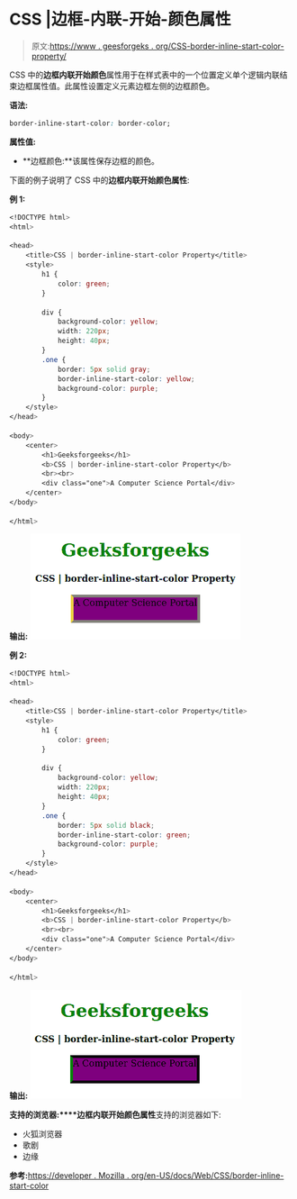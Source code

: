 # CSS |边框-内联-开始-颜色属性

> 原文:[https://www . geesforgeks . org/CSS-border-inline-start-color-property/](https://www.geeksforgeeks.org/css-border-inline-start-color-property/)

CSS 中的**边框内联开始颜色**属性用于在样式表中的一个位置定义单个逻辑内联结束边框属性值。此属性设置定义元素边框左侧的边框颜色。

**语法:**

```css
border-inline-start-color: border-color;
```

**属性值:**

*   **边框颜色:**该属性保存边框的颜色。

下面的例子说明了 CSS 中的**边框内联开始颜色属性**:

**例 1:**

```css
<!DOCTYPE html>
<html>

<head>
    <title>CSS | border-inline-start-color Property</title>
    <style>
        h1 {
            color: green;
        }

        div {
            background-color: yellow;
            width: 220px;
            height: 40px;
        }
        .one {
            border: 5px solid gray;
            border-inline-start-color: yellow;
            background-color: purple;
        }
    </style>
</head>

<body>
    <center>
        <h1>Geeksforgeeks</h1>
        <b>CSS | border-inline-start-color Property</b>
        <br><br>
        <div class="one">A Computer Science Portal</div>
    </center>
</body>

</html>
```

**输出:**
![](img/388a1b55e6935e5cb5b5bae2b3f7695e.png)

**例 2:**

```css
<!DOCTYPE html>
<html>

<head>
    <title>CSS | border-inline-start-color Property</title>
    <style>
        h1 {
            color: green;
        }

        div {
            background-color: yellow;
            width: 220px;
            height: 40px;
        }
        .one {
            border: 5px solid black;
            border-inline-start-color: green;
            background-color: purple;
        }
    </style>
</head>

<body>
    <center>
        <h1>Geeksforgeeks</h1>
        <b>CSS | border-inline-start-color Property</b>
        <br><br>
        <div class="one">A Computer Science Portal</div>
    </center>
</body>

</html>
```

**输出:**
![](img/0acd63065a23858be214d01ae1e8e001.png)

**支持的浏览器:****边框内联开始颜色属性**支持的浏览器如下:

*   火狐浏览器
*   歌剧
*   边缘

**参考:**[https://developer . Mozilla . org/en-US/docs/Web/CSS/border-inline-start-color](https://developer.mozilla.org/en-US/docs/Web/CSS/border-inline-start-color)
